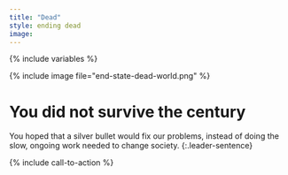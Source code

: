 ```yaml
---
title: "Dead"
style: ending dead
image: 
---
```


{% include variables %}

{% include image file="end-state-dead-world.png" %}

# You did not survive the century

You hoped that a silver bullet would fix our problems, instead of doing the slow, ongoing work needed to change society.
{:.leader-sentence}

{% include call-to-action %}
